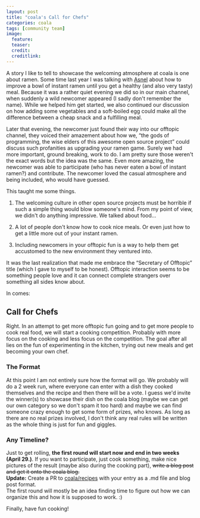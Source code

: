 ```yaml
---
layout: post
title: "coala's Call for Chefs"
categories: coala
tags: [community team]
image:
  feature:
  teaser:
  credit:
  creditlink:
---
```


A story I like to tell to showcase the welcoming atmosphere at coala is one
about ramen.
Some time last year I was talking with [Asnel](https://github.com/Asnelchristian)
about how to improve a bowl of instant ramen until you get a healthy (and also
very tasty) meal.
Because it was a rather quiet evening we did so in our main channel, when suddenly
a wild newcomer appeared (I sadly don't remember the name).
While we helped him get started, we also continued our discussion on how adding
some vegetables and a soft-boiled egg could make all the difference between a
cheap snack and a fulfilling meal.

Later that evening, the newcomer just found their way into our offtopic channel,
they voiced their amazement about how we, “the gods of programming, the wise
elders of this awesome open source project” could discuss such profanities as
upgrading your ramen game.
Surely we had more important, ground breaking, work to do.
I am pretty sure those weren't the exact words but the idea was the same.
Even more amazing, the newcomer was able to participate (who has never eaten a
bowl of instant ramen?) and contribute.
The newcomer loved the casual atmosphere and being included, who would have
guessed.

This taught me some things.

1. The welcoming culture in other open source projects must be horrible if such
a simple thing would blow someone's mind. From my point of view, we didn't do
anything impressive. We talked about food...

2. A lot of people don't know how to cook nice meals. Or even just how to get
a little more out of your instant ramen.

3. Including newcomers in your offtopic fun is a way to help them get accustomed
to the new environment they ventured into.

It was the last realization that made me embrace the “Secretary of Offtopic”
title (which I gave to myself to be honest).
Offtopic interaction seems to be something people love and it can connect
complete strangers over something all sides know about.


In comes:

Call for Chefs
--------------

Right. In an attempt to get more offtopic fun going and to get more people to
cook real food, we will start a cooking competition.
Probably with more focus on the cooking and less focus on the competition.
The goal after all lies on the fun of experimenting in the kitchen, trying out
new meals and get becoming your own chef.

### The Format

At this point I am not entirely sure how the format will go.
We probably will do a 2 week run, where everyone can enter with a dish they
cooked themselves and the recipe and then there will be a vote.
I guess we'd invite the winner(s) to showcase their dish on the coala blog (maybe
we can get our own category so we don't spam it too hard) and maybe we can
find someone crazy enough to get some form of prizes, who knows.
As long as there are no real prizes involved, I don't think any real rules will
be written as the whole thing is just for fun and giggles.

### Any Timeline?

Just to get rolling, **the first round will start now and end in two weeks
(April 29.)**.
If you want to participate, just cook something, make nice pictures of the
result (maybe also during the cooking part), ~~write a blog post and get it onto
the coala blog.~~  
**Update:** Create a PR to [coala/recipes](https://github.com/coala/recipes)
with your entry as a .md file and blog post format.  
The first round will mostly be an idea finding time to figure out how we can
organize this and how it is supposed to work. :)


Finally, have fun cooking!